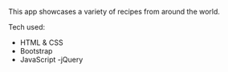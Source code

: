 This app showcases a variety of recipes from around the world.

Tech used:
- HTML & CSS
- Bootstrap
- JavaScript
-jQuery
